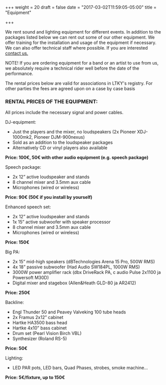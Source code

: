 +++
weight = 20
draft = false
date = "2017-03-02T11:59:05-05:00"
title = "Equipment"

+++

We rent sound and lighting equipment for different events. In addition to the packages listed below we can rent out some of our other equipment. We offer training for the installation and usage of the equipment if necessary. We can also offer technical staff where possible. If you are interested [contact us.](#contact)

NOTE! If you are ordering equipment for a band or an artist to use from us, we absolutely require a technical rider well before the date of the performance.

The rental prices below are valid for associations in LTKY's registry. For other parties the fees are agreed upon on a case by case basis

### RENTAL PRICES OF THE EQUIPMENT:

All prices include the necessary signal and power cables.

DJ-equipment:

- Just the players and the mixer, no loudspeakers (2x Pioneer XDJ-1000mk2, Pioneer DJM-900nexus)
- Sold as an addition to the loudspeaker packages
- Alternatively CD or vinyl players also available

**Price: 100€, 50€ with other audio equipment (e.g. speech package)**

Speech package:

- 2x 12” active loudspeaker and stands
- 8 channel mixer and 3.5mm aux cable
- Microphones (wired or wireless)

**Price: 90€ (50€ if you install by yourself)**

Enhanced speech set:

- 2x 12” active loudspeaker and stands
- 1x 15” active subwoofer with speaker processor
- 8 channel mixer and 3.5mm aux cable
- Microphones (wired or wireless)

**Price: 150€**

Big PA:

- 2x 15” mid-high speakers (dBTechnologies Arena 15 Pro, 500W RMS)
- 4x 18” passive subwoofer (Had Audio SW184PL, 1000W RMS)
- 3000W power amplifier rack (dbx DriveRack PA, c audio Pulse 2x1100 ja Powersoft M30D)
- Digital mixer and stagebox (Allen&Heath GLD-80 ja AR2412)

**Price: 250€**

Backline:

- Engl Thunder 50 and Peavey Valveking 100 tube heads
- 2x Framus 2x12” cabinet
- Hartke HA3500 bass head
- Hartke 4x10” bass cabinet
- Drum set (Pearl Vision Birch VBL)
- Synthesizer (Roland RS-5)

**Price: 50€**

Lighting:

- LED PAR pots, LED bars, Quad Phases, strobes, smoke machine…

**Price: 5€/fixture, up to 150€**
